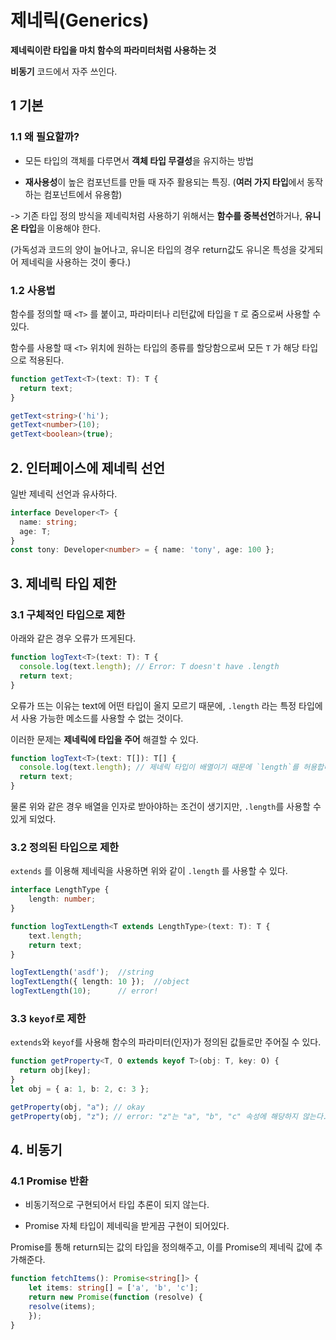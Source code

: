 # 제네릭(Generics)

**제네릭이란 타입을 마치 함수의 파라미터처럼 사용하는 것**

**비동기** 코드에서 자주 쓰인다.



## 1 기본

### 1.1 왜 필요할까?

- 모든 타입의 객체를 다루면서 **객체 타입 무결성**을 유지하는 방법

- **재사용성**이 높은 컴포넌트를 만들 때 자주 활용되는 특징. (**여러 가지 타입**에서 동작하는 컴포넌트에서 유용함)

-> 기존 타입 정의 방식을 제네릭처럼 사용하기 위해서는 **함수를 중복선언**하거나, **유니온 타입**을 이용해야 한다. 

(가독성과 코드의 양이 늘어나고, 유니온 타입의 경우 return값도 유니온 특성을 갖게되어 제네릭을 사용하는 것이 좋다.)



### 1.2 사용법

함수를 정의할 때 `<T>` 를 붙이고, 파라미터나 리턴값에 타입을 `T` 로 줌으로써 사용할 수 있다.

함수를 사용할 때 `<T>` 위치에 원하는 타입의 종류를 할당함으로써 모든  `T`  가 해당 타입으로 적용된다.

```typescript
function getText<T>(text: T): T {
  return text;
}

getText<string>('hi');
getText<number>(10);
getText<boolean>(true);
```



## 2. 인터페이스에 제네릭 선언

일반 제네릭 선언과 유사하다.

```typescript
interface Developer<T> {
  name: string;
  age: T;
}
const tony: Developer<number> = { name: 'tony', age: 100 };
```



## 3. 제네릭 타입 제한

### 3.1 구체적인 타입으로 제한

아래와 같은 경우 오류가 뜨게된다.

```typescript
function logText<T>(text: T): T {
  console.log(text.length); // Error: T doesn't have .length
  return text;
}
```

오류가 뜨는 이유는 text에 어떤 타입이 올지 모르기 때문에, `.length` 라는 특정 타입에서 사용 가능한 메소드를 사용할 수 없는 것이다.



이러한 문제는 **제네릭에 타입을 주어** 해결할 수 있다.

```ts
function logText<T>(text: T[]): T[] {
  console.log(text.length); // 제네릭 타입이 배열이기 때문에 `length`를 허용합니다.
  return text;
}
```

물론 위와 같은 경우 배열을 인자로 받아야하는 조건이 생기지만, `.length`를 사용할 수 있게 되었다.



### 3.2 정의된 타입으로 제한

`extends` 를 이용해 제네릭을 사용하면 위와 같이 `.length` 를 사용할 수 있다.

```ts
interface LengthType {
	length: number;
}

function logTextLength<T extends LengthType>(text: T): T {
	text.length;
	return text;
}

logTextLength('asdf');	//string
logTextLength({ length: 10 });	//object
logTextLength(10);		// error!
```



### 3.3 `keyof`로 제한

`extends`와 `keyof`를 사용해 함수의 파라미터(인자)가 정의된 값들로만 주어질 수 있다.

```ts
function getProperty<T, O extends keyof T>(obj: T, key: O) {
  return obj[key];  
}
let obj = { a: 1, b: 2, c: 3 };

getProperty(obj, "a"); // okay
getProperty(obj, "z"); // error: "z"는 "a", "b", "c" 속성에 해당하지 않는다.
```



## 4. 비동기

### 4.1 Promise 반환

- 비동기적으로 구현되어서 타입 추론이 되지 않는다.

- Promise 자체 타입이 제네릭을 받게끔 구현이 되어있다.

Promise를 통해 return되는 값의 타입을 정의해주고, 이를 Promise의 제네릭 값에 추가해준다.

```ts
function fetchItems(): Promise<string[]> {
	let items: string[] = ['a', 'b', 'c'];
	return new Promise(function (resolve) {
	resolve(items);
	});
}
```

